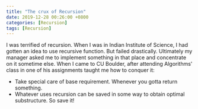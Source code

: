 ```yaml
---
title: "The crux of Recursion"
date: 2019-12-28 00:26:00 +0800
categories: [Recursion]
tags: [Recursion]
---
```


I was terrified of recursion. When I was in Indian Institute of Science, I had gotten an idea to use recursive function. But failed drastically. Ultimately my manager asked me to implement something in that place and concentrate on it sometime else. When I came to CU Boulder, after attending Algorithms' class in one of his assignments taught me how to conquer it:

- Take special care of base requirement. Whenever you gotta return something.
- Whatever uses recursion can be saved in some way to obtain optimal substructure. So save it!
